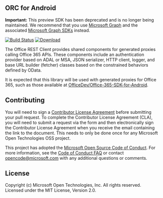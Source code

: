 ## ORC for Android

**Important:** This preview SDK has been deprecated and is no longer being maintained. We recommend that you use [Microsoft Graph](https://graph.microsoft.com/) and the associated [Microsoft Graph SDKs](https://developer.microsoft.com/en-us/graph/code-samples-and-sdks) instead.

[![Build Status](https://travis-ci.org/MSOpenTech/orc-for-android.svg?branch=master)](https://travis-ci.org/MSOpenTech/orc-for-android)
[ ![Download](https://api.bintray.com/packages/msopentech/Maven/ORC-android/images/download.svg) ](https://bintray.com/msopentech/Maven/ORC-android/_latestVersion)

The Office REST Client provides shared components for generated proxies calling Office 365 APIs. These components include an authentication provider based on ADAL or MSA, JSON serializer, HTTP client, logger, and base URL builder (fetcher) classes based on the constrained behaviors defined by OData.

It is expected that this library will be used with generated proxies for Office 365, such as those available at [OfficeDev/Office-365-SDK-for-Android](https://github.com/OfficeDev/Office-365-SDK-for-Android).

## Contributing
You will need to sign a [Contributor License Agreement](https://cla.msopentech.com/) before submitting your pull request. To complete the Contributor License Agreement (CLA), you will need to submit a request via the form and then electronically sign the Contributor License Agreement when you receive the email containing the link to the document. This needs to only be done once for any Microsoft Open Technologies OSS project.

This project has adopted the [Microsoft Open Source Code of Conduct](https://opensource.microsoft.com/codeofconduct/). For more information, see the [Code of Conduct FAQ](https://opensource.microsoft.com/codeofconduct/faq/) or contact [opencode@microsoft.com](mailto:opencode@microsoft.com) with any additional questions or comments.

## License
Copyright (c) Microsoft Open Technologies, Inc. All rights reserved. Licensed under the MIT License, Version 2.0.
